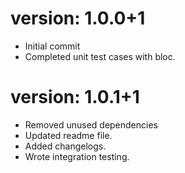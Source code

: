 # version: 1.0.0+1

- Initial commit
- Completed unit test cases with bloc.


# version: 1.0.1+1

- Removed unused dependencies
- Updated readme file.
- Added changelogs.
- Wrote integration testing.
